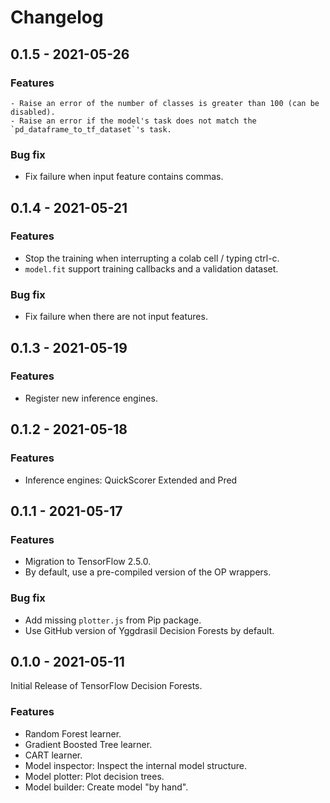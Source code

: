 # Changelog

## 0.1.5 - 2021-05-26

### Features

```
- Raise an error of the number of classes is greater than 100 (can be disabled).
- Raise an error if the model's task does not match the `pd_dataframe_to_tf_dataset`'s task.
```

### Bug fix

- Fix failure when input feature contains commas.

## 0.1.4 - 2021-05-21

### Features

-   Stop the training when interrupting a colab cell / typing ctrl-c.
-   `model.fit` support training callbacks and a validation dataset.

### Bug fix

-   Fix failure when there are not input features.

## 0.1.3 - 2021-05-19

### Features

-   Register new inference engines.

## 0.1.2 - 2021-05-18

### Features

-   Inference engines: QuickScorer Extended and Pred

## 0.1.1 - 2021-05-17

### Features

-   Migration to TensorFlow 2.5.0.
-   By default, use a pre-compiled version of the OP wrappers.

### Bug fix

-   Add missing `plotter.js` from Pip package.
-   Use GitHub version of Yggdrasil Decision Forests by default.

## 0.1.0 - 2021-05-11

Initial Release of TensorFlow Decision Forests.

### Features

-   Random Forest learner.
-   Gradient Boosted Tree learner.
-   CART learner.
-   Model inspector: Inspect the internal model structure.
-   Model plotter: Plot decision trees.
-   Model builder: Create model "by hand".
